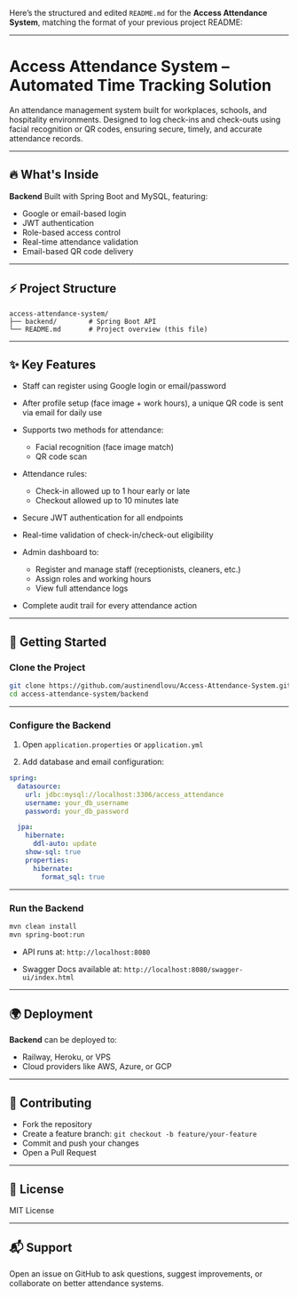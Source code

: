 Here’s the structured and edited `README.md` for the **Access Attendance System**, matching the format of your previous project README:

---

# Access Attendance System – Automated Time Tracking Solution

An attendance management system built for workplaces, schools, and hospitality environments.
Designed to log check-ins and check-outs using facial recognition or QR codes, ensuring secure, timely, and accurate attendance records.

---

## 🔥 What's Inside

**Backend**
Built with Spring Boot and MySQL, featuring:

* Google or email-based login
* JWT authentication
* Role-based access control
* Real-time attendance validation
* Email-based QR code delivery

---

## ⚡ Project Structure

```
access-attendance-system/
├── backend/        # Spring Boot API
└── README.md       # Project overview (this file)
```

---

## ✨ Key Features

* Staff can register using Google login or email/password
* After profile setup (face image + work hours), a unique QR code is sent via email for daily use
* Supports two methods for attendance:

  * Facial recognition (face image match)
  * QR code scan
* Attendance rules:

  * Check-in allowed up to 1 hour early or late
  * Checkout allowed up to 10 minutes late
* Secure JWT authentication for all endpoints
* Real-time validation of check-in/check-out eligibility
* Admin dashboard to:

  * Register and manage staff (receptionists, cleaners, etc.)
  * Assign roles and working hours
  * View full attendance logs
* Complete audit trail for every attendance action

---

## 🚀 Getting Started

### Clone the Project

```bash
git clone https://github.com/austinendlovu/Access-Attendance-System.git
cd access-attendance-system/backend
```

---

### Configure the Backend

1. Open `application.properties` or `application.yml`

2. Add database and email configuration:

```yaml
spring:
  datasource:
    url: jdbc:mysql://localhost:3306/access_attendance
    username: your_db_username
    password: your_db_password

  jpa:
    hibernate:
      ddl-auto: update
    show-sql: true
    properties:
      hibernate:
        format_sql: true
```

---

### Run the Backend

```bash
mvn clean install
mvn spring-boot:run
```

* API runs at:
  `http://localhost:8080`

* Swagger Docs available at:
  `http://localhost:8080/swagger-ui/index.html`

---

## 🌍 Deployment

**Backend** can be deployed to:

* Railway, Heroku, or VPS
* Cloud providers like AWS, Azure, or GCP

---

## 🤝 Contributing

* Fork the repository
* Create a feature branch:
  `git checkout -b feature/your-feature`
* Commit and push your changes
* Open a Pull Request

---

## 📜 License

MIT License

---

## 📬 Support

Open an issue on GitHub to ask questions, suggest improvements, or collaborate on better attendance systems.

